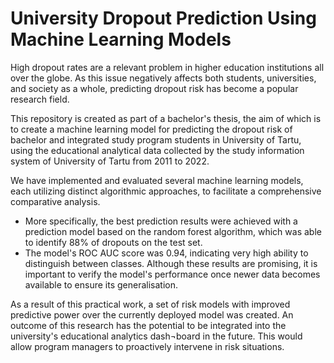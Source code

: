 # University Dropout Prediction Using Machine Learning Models
High dropout rates are a relevant problem in higher education institutions all over the globe. As this issue negatively affects both students, universities, and society as a whole, predicting dropout risk has become a popular research field.

This repository is created as part of a bachelor's thesis, the aim of which is to create a machine learning model for predicting the dropout risk of bachelor and integrated study program students in University of Tartu, using the educational analytical data collected by the study information system of University of Tartu from 2011 to 2022.

We have implemented and evaluated several machine learning models, each utilizing distinct algorithmic approaches, to facilitate a comprehensive comparative analysis. 
* More specifically, the best prediction results were achieved with a prediction model based on the random forest algorithm, which was able to identify 88% of dropouts on the test set.
* The model's ROC AUC score was 0.94, indicating very high ability to distinguish between classes.
Although these results are promising, it is important to verify the model's performance once newer data becomes available to ensure its generalisation.

As a result of this practical work, a set of risk models with improved predictive power over the currently deployed model was created. An outcome of this research has the potential to be integrated into the university's educational analytics dash¬board in the future. This would allow program managers to proactively intervene in risk situations. 
